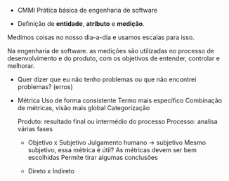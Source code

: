 - CMMI
	Prática básica de engenharia de software

- Definição de **entidade**, **atributo** e **medição**.

Medimos coisas no nosso dia-a-dia  e usamos escalas para isso.

Na engenharia de software. as medições são utilizadas no processo de desenvolvimento e do produto, com os objetivos de entender, controlar e melhorar. 

- Quer dizer que eu não tenho problemas ou que não encontrei problemas? (erros)

- Métrica 
	Uso de forma consistente
	Termo mais específico
	Combinação de métricas, visão mais global
	Categorização

	Produto: resultado final ou intermédio do processo
	Processo: analisa várias fases
	
	-  Objetivo x Subjetivo
		Julgamento humano -> subjetivo
		Mesmo subjetivo, essa métrica é útil?
			As métricas devem ser bem escolhidas
			Permite tirar algumas conclusões
			
	-  Direto x Indireto
		


